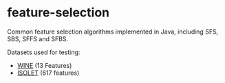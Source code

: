 # feature-selection
Common feature selection algorithms implemented in Java, including SFS, SBS, SFFS and SFBS.

Datasets used for testing:

- [WINE](https://archive.ics.uci.edu/ml/datasets/wine) (13 Features)
- [ISOLET](https://archive.ics.uci.edu/ml/datasets/ISOLET) (617 features)
